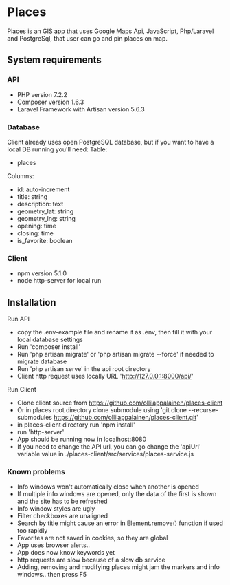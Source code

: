 # Places
Places is an GIS app that uses Google Maps Api, JavaScript, Php/Laravel and PostgreSql, that user can go and pin places on map.

## System requirements

### API
  * PHP version 7.2.2
  * Composer version 1.6.3
  * Laravel Framework with Artisan version 5.6.3

### Database
Client already uses open PostgreSQL database, but if you want to have a local DB running you'll need:
  Table: 
  * places

  Columns:
  * id: auto-increment
  * title: string
  * description: text
  * geometry_lat: string
  * geometry_lng: string
  * opening: time
  * closing: time
  * is_favorite: boolean

### Client
  * npm version 5.1.0
  * node http-server for local run

## Installation

Run API
  * copy the .env-example file and rename it as .env, then fill it with your local database settings
  * Run 'composer install'
  * Run 'php artisan migrate' or 'php artisan migrate --force' if needed to migrate database
  * Run 'php artisan serve' in the api root directory
  * Client http request uses locally URL 'http://127.0.0.1:8000/api/'

Run Client
  * Clone client source from https://github.com/ollilappalainen/places-client
  * Or in places root directory clone submodule using 'git clone --recurse-submodules https://github.com/ollilappalainen/places-client.git'
  * in places-client directory run 'npm install'
  * run 'http-server'
  * App should be running now in localhost:8080
  * If you need to change the API url, you can go change the 'apiUrl' variable value in ./places-client/src/services/places-service.js

### Known problems
  * Info windows won't automatically close when another is opened
  * If multiple info windows are opened, only the data of the first is shown and the site has to be refreshed
  * Info window styles are ugly
  * Filter checkboxes are unaligned
  * Search by title might cause an error in Element.remove() function if used too rapidly
  * Favorites are not saved in cookies, so they are global
  * App uses browser alerts..
  * App does now know keywords yet
  * http requests are slow because of a slow db service
  * Adding, removing and modifying places might jam the markers and info windows.. then press F5